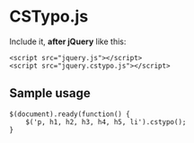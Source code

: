 # CSTypo.js

Include it, **after jQuery** like this:

    <script src="jquery.js"></script>
    <script src="jquery.cstypo.js"></script>

## Sample usage
	$(document).ready(function() {
		$('p, h1, h2, h3, h4, h5, li').cstypo();
	}